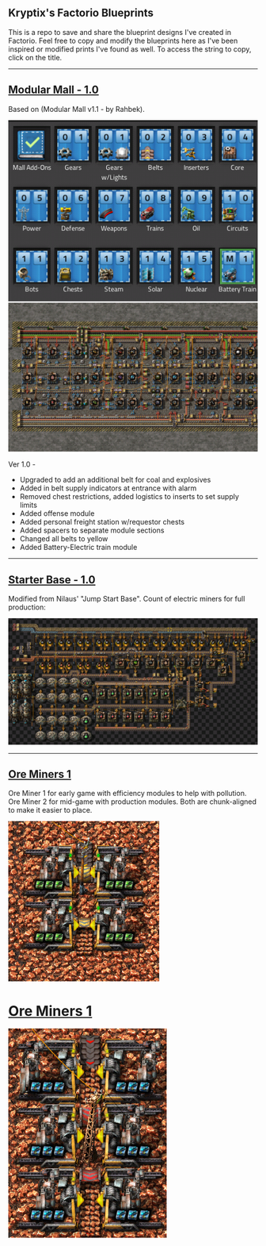 ## Kryptix's Factorio Blueprints

This is a repo to save and share the blueprint designs I've created in Factorio.  Feel free to copy and modify the blueprints here as I've been inspired or modified prints I've found as well.  To access the string to copy, click on the title.

--------------------

## [Modular Mall - 1.0](/modular-mall)

Based on (Modular Mall v1.1 - by Rahbek).

![Module Mall Book](/blueprint-images/modular-mall-book.png)
![Module Mall Book](/blueprint-images/modular-mall-built.png)

Ver 1.0 -
* Upgraded to add an additional belt for coal and explosives
* Added in belt supply indicators at entrance with alarm
* Removed chest restrictions, added logistics to inserts to set supply limits
* Added offense module
* Added personal freight station w/requestor chests
* Added spacers to separate module sections
* Changed all belts to yellow
* Added Battery-Electric train module

--------------------

## [Starter Base - 1.0](/starter-base)
Modified from Nilaus' "Jump Start Base".  Count of electric miners for full production:

![Starter Base](/blueprint-images/starter-base.png)

--------------------

## [Ore Miners 1](/ore-miners-1)
Ore Miner 1 for early game with efficiency modules to help with pollution.  Ore Miner 2 for mid-game with production modules.  Both are chunk-aligned to make it easier to place.

![Ore Miners 1](/blueprint-images/ore-miners-1.png)

# [Ore Miners 1](/ore-miners-2)

![Ore Miners 1](/blueprint-images/ore-miners-2.png)
